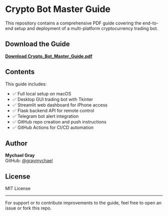 
# Crypto Bot Master Guide

This repository contains a comprehensive PDF guide covering the end-to-end setup and deployment of a multi-platform cryptocurrency trading bot.

## Download the Guide

[**Download Crypto_Bot_Master_Guide.pdf**](Crypto_Bot_Master_Guide.pdf)

## Contents

This guide includes:

- ✅ Full local setup on macOS
- ✅ Desktop GUI trading bot with Tkinter
- ✅ Streamlit web dashboard for iPhone access
- ✅ Flask backend API for remote control
- ✅ Telegram bot alert integration
- ✅ GitHub repo creation and push instructions
- ✅ GitHub Actions for CI/CD automation

## Author

**Mychael Gray**  
GitHub: [@graymychael](https://github.com/graymychael)

## License

MIT License

---

For support or to contribute improvements to the guide, feel free to open an issue or fork this repo.
